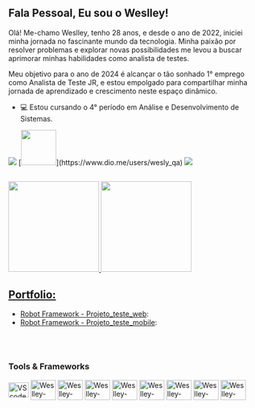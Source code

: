 ## Fala Pessoal, Eu sou o Weslley!

Olá! Me-chamo Weslley, tenho 28 anos, e desde o ano de 2022, iniciei minha jornada no fascinante mundo da tecnologia. Minha paixão por resolver problemas e explorar novas possibilidades me levou a buscar aprimorar minhas habilidades como analista de testes.

Meu objetivo para o ano de 2024 é alcançar o tão sonhado 1° emprego como Analista de Teste JR, e estou empolgado para compartilhar minha jornada de aprendizado e crescimento neste espaço dinâmico.


- 💻 Estou cursando o 4° período em Análise e Desenvolvimento de Sistemas.


<div>
  <a href="https://www.instagram.com/weslley.s0uza/" target="_blank"><img src="https://img.shields.io/badge/-Instagram-%23E4405F?style=for-the-badge&logo=instagram&logoColor=white" target="_blank"></a>
  [<img src="https://hermes.digitalinnovation.one/assets/diome/logo-full.svg" width="70">](https://www.dio.me/users/wesly_qa)
  <a href="https://www.linkedin.com/in/weslley-s-araujo/" target="_blank"><img src="https://img.shields.io/badge/-LinkedIn-%230077B5?style=for-the-badge&logo=linkedin&logoColor=white" target="_blank"></a> 
</div>

##

<div>
<a href="https://github.com/weslley-souza">
<img loading="lazy" height="180em" src="https://github-readme-stats.vercel.app/api/top-langs/?username=weslley-souza&layout=compact&langs_count=7&theme=dracula"/>
<img loading="lazy" height="180em" src="https://github-readme-stats.vercel.app/api?username=weslley-souza&show_icons=true&theme=dracula&include_all_commits=true&count_private=true"/>
</div>


## Portfolio:
- [Robot Framework - Projeto_teste_web](https://github.com/weslley-souza/projeto_teste_web):
- [Robot Framework - Projeto_teste_mobile](https://github.com/weslley-souza/Projeto_Teste_Mobile):

##

<div style="display: inline_block"><br>
  <h3>Tools & Frameworks</h3>
  <img align="center" alt="VScode" height="30" width="40" src="https://cdn.jsdelivr.net/gh/devicons/devicon/icons/vscode/vscode-original.svg">
  <img align="center" alt="Weslley-robotframework" height="40" width="50" src="https://www.svgrepo.com/show/374049/robotframework.svg">
  <img align="center" alt="Weslley-Jira" height="40" width="50" src="https://cdn.jsdelivr.net/gh/devicons/devicon/icons/jira/jira-original-wordmark.svg" />
  <img align="center" alt="Weslley-selenium" height="40" width="50" src="https://seeklogo.com/images/S/selenium-logo-DB9103D7CF-seeklogo.com.png">
  <img align="center" alt="Weslley-selenium" height="40" width="50"  src="https://cdn.jsdelivr.net/gh/devicons/devicon@latest/icons/css3/css3-original.svg" />
  <img align="center" alt="Weslley-selenium" height="40" width="50"  src="https://cdn.jsdelivr.net/gh/devicons/devicon@latest/icons/html5/html5-original.svg" />
  <img align="center" alt="Weslley-selenium" height="40" width="50"  src="https://cdn.jsdelivr.net/gh/devicons/devicon@latest/icons/angularjs/angularjs-original.svg" />
                 
          
 
  <img align="center" alt="Weslley-selenium" height="40" width="50" src="https://cdn.jsdelivr.net/gh/devicons/devicon@latest/icons/nodejs/nodejs-original.svg" />
          
  <img align="center" alt="Weslley-selenium" height="40" width="50" src="https://cdn.jsdelivr.net/gh/devicons/devicon@latest/icons/javascript/javascript-plain.svg" />
          
          
</div>












<!-- ## Fala Pessoal. Eu sou o Weslley!  

- Tenho 28 anos e iniciei meus estudos no ramo da tacnologia no ano 2022, buscando me aperfeicoar como analista de testes.
- Meu objetivo para o ano de 2024 é conseguir o tão sonhado 1° emprego como Analista de teste JR

- 💻 Estou Cursando 4° período de Análise e desenvolvimento de Sistemas
- 📚 Estudando Cypress, API REST e JavaScript
##

<div> 
  <a href="https://www.instagram.com/weslley.s0uza/" target="_blank"><img src="https://img.shields.io/badge/-Instagram-%23E4405F?style=for-the-badge&logo=instagram&logoColor=white" target="_blank"></a>
  <a href="https://www.linkedin.com/in/weslley-s-araujo/" target="_blank"><img src="https://img.shields.io/badge/-LinkedIn-%230077B5?style=for-the-badge&logo=linkedin&logoColor=white" target="_blank"></a> 
  
  ##
  <div align="center">
  <a href="https://github.com/weslley-souza">
  <img height="180em" src="https://github-readme-stats.vercel.app/api?username=weslley-souza&show_icons=true&theme=radical&include_all_commits=true&count_private=true"/>
  </div>

  ## Portfolio:
  - [Robot Framework - Projeto_teste_web](https://github.com/weslley-souza/projeto_teste_web)
  - [Robot Framework - Projeto_teste_mobile](https://github.com/weslley-souza/Projeto_Teste_Mobile)

##
<div style="display: inline_block"><br>
  <h3>Tools & Frameworks</h3>
  <img align="center" alt="VScode" height="30" width="40" src="https://cdn.jsdelivr.net/gh/devicons/devicon/icons/vscode/vscode-original.svg">
  <img align="center" alt="Weslley-robotframework" height="40" width="50" src="https://www.svgrepo.com/show/374049/robotframework.svg">
  <img align="center" alt="Weslley-Jira" height="40" width="50" src="https://cdn.jsdelivr.net/gh/devicons/devicon/icons/jira/jira-original-wordmark.svg" />
  <img align="center" alt="Weslley-selenium" height="40" width="50" src="https://seeklogo.com/images/S/selenium-logo-DB9103D7CF-seeklogo.com.png">
  <img align="center" alt="VScode" height="30" width="40"  src="https://cdn.jsdelivr.net/gh/devicons/devicon@latest/icons/angularjs/angularjs-original.svg" />
  <img align="center" alt="VScode" height="30" width="40" src="https://cdn.jsdelivr.net/gh/devicons/devicon@latest/icons/html5/html5-original.svg" />
  <img alt="VScode" height="30" width="40"  src="https://cdn.jsdelivr.net/gh/devicons/devicon@latest/icons/css3/css3-original.svg" />
          
          
          
</div>
  

</div>  -->
